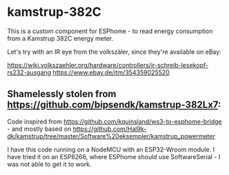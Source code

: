 # kamstrup-382C

This is a custom component for ESPhome - to read energy consumption from a Kamstrup 382C energy meter.

Let's try with an IR eye from the volkszäler, since they're available on eBay:

https://wiki.volkszaehler.org/hardware/controllers/ir-schreib-lesekopf-rs232-ausgang
https://www.ebay.de/itm/354359025520

Shamelessly stolen from https://github.com/bipsendk/kamstrup-382Lx7:
-----

Code inspired from https://github.com/kquinsland/ws3-to-esphome-bridge - and mostly based on https://github.com/Hal9k-dk/kamstrup/tree/master/Software%20eksempler/kamstrup_powermeter

I have this code running on a NodeMCU with an ESP32-Wroom module.
I have tried it on an ESP8266, where ESPhome should use SoftwareSerial - I was not able to get it to work.
